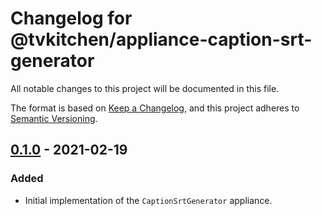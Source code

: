 # Changelog for @tvkitchen/appliance-caption-srt-generator

All notable changes to this project will be documented in this file.

The format is based on [Keep a Changelog](https://keepachangelog.com/en/1.0.0/),
and this project adheres to [Semantic Versioning](https://semver.org/spec/v2.0.0.html).

## [0.1.0] - 2021-02-19
### Added
- Initial implementation of the `CaptionSrtGenerator` appliance.

[0.1.0]: https://github.com/tvkitchen/appliances/releases/tag/@tvkitchen/appliance-caption-srt-generator@0.1.0


